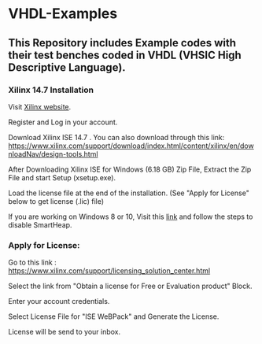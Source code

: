 # VHDL-Examples
## This Repository includes Example codes with their test benches coded in VHDL (VHSIC High Descriptive Language).

### Xilinx 14.7 Installation

Visit [Xilinx website](https://www.xilinx.com/).

Register and Log in your account.

Download Xilinx ISE 14.7 . You can also download through this link:
https://www.xilinx.com/support/download/index.html/content/xilinx/en/downloadNav/design-tools.html

After Downloading Xilinx ISE for Windows (6.18 GB) Zip File, Extract the Zip File and start Setup (xsetup.exe). 

Load the license file at the end of the installation. (See "Apply for License" below to get license (.lic) file)

If you are working on Windows 8 or 10, Visit this [link](https://www.xilinx.com/support/answers/62380.html) and follow the steps to disable SmartHeap.


### Apply for License:

Go to this link : https://www.xilinx.com/support/licensing_solution_center.html

Select the link from "Obtain a license for Free or Evaluation product" Block.

Enter your account credentials.

Select License File for "ISE WeBPack" and Generate the License.

License will be send to your inbox.


